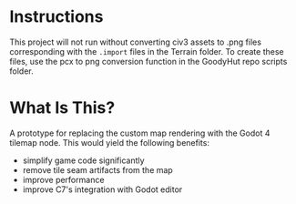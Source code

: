 # Instructions
This project will not run without converting civ3 assets to .png files corresponding with the `.import` files in the Terrain folder. To create these files, use the pcx to png conversion function in the GoodyHut repo scripts folder.

# What Is This?
A prototype for replacing the custom map rendering with the Godot 4 tilemap node. This would yield the following benefits:
- simplify game code significantly
- remove tile seam artifacts from the map
- improve performance
- improve C7's integration with Godot editor
